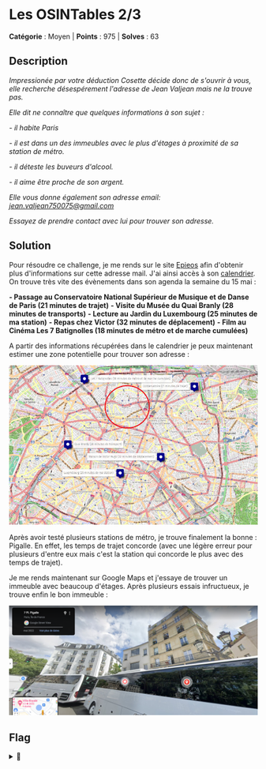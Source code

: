 # Les OSINTables 2/3

**Catégorie** : Moyen | **Points** : 975 | **Solves** : 63

## Description

*Impressionée par votre déduction Cosette décide donc de s'ouvrir à vous, elle recherche désespérement l'adresse de Jean Valjean mais ne la trouve pas.*

*Elle dit ne connaître que quelques informations à son sujet :*

*- il habite Paris*

*- il est dans un des immeubles avec le plus d'étages à proximité de sa station de métro.*

*- il déteste les buveurs d'alcool.*

*- il aime être proche de son argent.*

*Elle vous donne également son adresse email: jean.valjean750075@gmail.com*

*Essayez de prendre contact avec lui pour trouver son adresse.*

## Solution

Pour résoudre ce challenge, je me rends sur le site [Epieos](https://epieos.com/) afin d'obtenir plus d'informations sur cette adresse mail. J'ai ainsi accès à son [calendrier](https://calendar.google.com/calendar/u/0/embed?src=jean.valjean750075@gmail.com). On trouve très vite des évènements dans son agenda la semaine du 15 mai :

**- Passage au Conservatoire National Supérieur de Musique et de Danse de Paris (21 minutes de trajet)**
**- Visite du Musée du Quai Branly (28 minutes de transports)**
**- Lecture au Jardin du Luxembourg (25 minutes de ma station)**
**- Repas chez Victor (32 minutes de déplacement)**
**- Film au Cinéma Les 7 Batignolles (18 minutes de métro et de marche cumulées)**

A partir des informations récupérées dans le calendrier je peux maintenant estimer une zone potentielle pour trouver son adresse :

<p align="center">
  <img src="map.png" alt="map" width="600">
</p>

Après avoir testé plusieurs stations de métro, je trouve finalement la bonne : Pigalle. En effet, les temps de trajet concorde (avec une légère erreur pour plusieurs d'entre eux mais c'est la station qui concorde le plus avec des temps de trajet).

Je me rends maintenant sur Google Maps et j'essaye de trouver un immeuble avec beaucoup d'étages. Après plusieurs essais infructueux, je trouve enfin le bon immeuble :

<p align="center">
  <img src="solution.png" alt="solution" width="600">
</p>

## Flag

<details>
<summary>🚩</summary>

```
404CTF{7_place_pigalle}
```